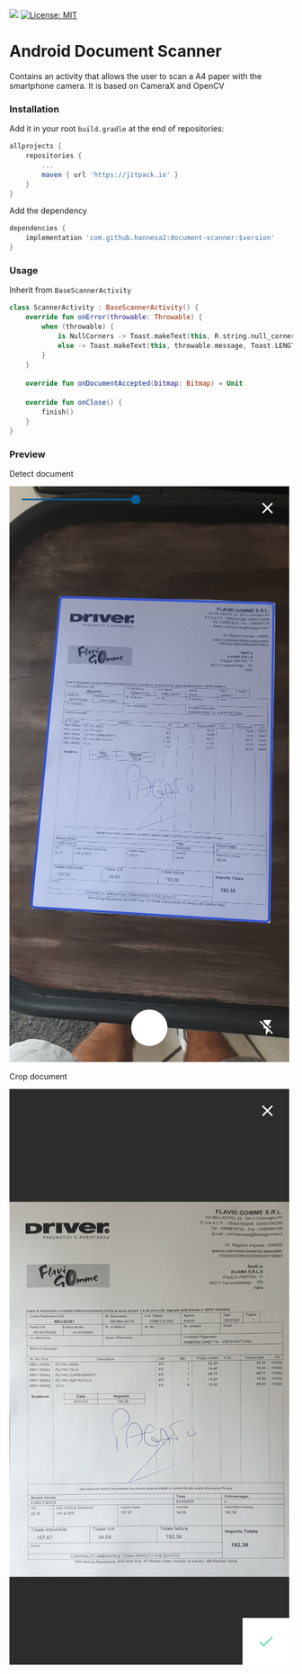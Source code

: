[![](https://jitpack.io/v/hannesa2/document-scanner.svg)](https://jitpack.io/#hannesa2/document-scanner)
[![License: MIT](https://img.shields.io/badge/License-MIT-yellow.svg)](https://opensource.org/licenses/MIT)

# Android Document Scanner
Contains an activity that allows the user to scan a A4 paper with the smartphone camera.
It is based on CameraX and OpenCV

### Installation
Add it in your root `build.gradle` at the end of repositories:
```groovy
allprojects {
	repositories {
		...
		maven { url 'https://jitpack.io' }
	}
}
```
Add the dependency
```groovy
dependencies {
	implementation 'com.github.hannesa2:document-scanner:$version'
}
```

### Usage
Inherit from `BaseScannerActivity`

```kotlin
class ScannerActivity : BaseScannerActivity() {
    override fun onError(throwable: Throwable) {
        when (throwable) {
            is NullCorners -> Toast.makeText(this, R.string.null_corners, Toast.LENGTH_LONG).show()
            else -> Toast.makeText(this, throwable.message, Toast.LENGTH_LONG).show()
        }
    }

    override fun onDocumentAccepted(bitmap: Bitmap) = Unit

    override fun onClose() {
        finish()
    }
}
```

### Preview
Detect document

![detect](https://github.com/hannesa2/document-scanner/blob/master/images/detect.jpg)

Crop document

![crop](https://github.com/hannesa2/document-scanner/blob/master/images/crop.jpg)

